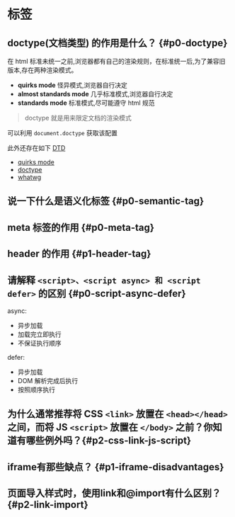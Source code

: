 # 标签

## doctype(文档类型) 的作用是什么？ {#p0-doctype}

<Answer>

在 html 标准未统一之前,浏览器都有自己的渲染规则，在标准统一后,为了兼容旧版本,存在两种渲染模式。

* **quirks mode** 怪异模式,浏览器自行决定
* **almost standards mode** 几乎标准模式,浏览器自行决定
* **standards mode** 标准模式,尽可能遵守 html 规范

> doctype 就是用来限定文档的渲染模式

可以利用 `document.doctype` 获取该配置

此外还存在如下 [DTD](https://www.w3.org/QA/2002/04/valid-dtd-list.html)

* [quirks mode](https://developer.mozilla.org/en-US/docs/Web/HTML/Quirks_Mode_and_Standards_Mode)
* [doctype](https://hsivonen.fi/doctype)
* [whatwg](https://quirks.spec.whatwg.org)

</Answer>

## 说一下什么是语义化标签 {#p0-semantic-tag}

## meta 标签的作用 {#p0-meta-tag}

## header 的作用 {#p1-header-tag}

## 请解释 `<script>、<script async> 和 <script defer>` 的区别 {#p0-script-async-defer}

<Answer>
async:

* 异步加载
* 加载完立即执行
* 不保证执行顺序

defer:

* 异步加载
* DOM 解析完成后执行
* 按照顺序执行

</Answer>

## 为什么通常推荐将 CSS `<link>` 放置在 `<head></head>` 之间，而将 JS `<script>` 放置在 `</body>` 之前？你知道有哪些例外吗？{#p2-css-link-js-script}

## iframe有那些缺点？ {#p1-iframe-disadvantages}

## 页面导入样式时，使用link和@import有什么区别？ {#p2-link-import}
